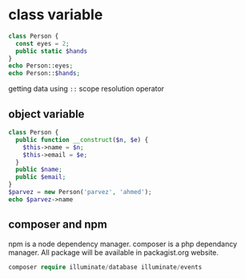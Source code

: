 # class variable 

~~~php
class Person {
  const eyes = 2;
  public static $hands
}
echo Person::eyes;
echo Person::$hands;
~~~

getting data using `::` scope resolution operator

## object variable 

~~~php
class Person {
  public function __construct($n, $e) {
    $this->name = $n;
    $this->email = $e;
  }
  public $name;
  public $email;
}
$parvez = new Person('parvez', 'ahmed');
echo $parvez->name
~~~

## composer and npm 

npm is a node dependency manager. composer is a php dependancy manager. All package will be available in packagist.org website.

~~~php
composer require illuminate/database illuminate/events
~~~





